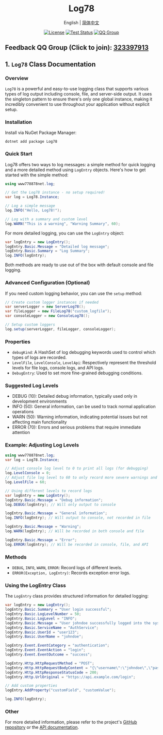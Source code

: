 <h1 align="center">Log78</h1>
<div align="center">

English | [简体中文](./README.cn.md) 

[![License](https://img.shields.io/badge/license-Apache%202-green.svg)](https://www.apache.org/licenses/LICENSE-2.0)
[![Test Status](https://github.com/www778878net/Log78/actions/workflows/BuildandTest.yml/badge.svg?branch=main)](https://github.com/www778878net/Log78/actions/workflows/BuildandTest.yml)
[![QQ Group](https://img.shields.io/badge/QQ%20Group-323397913-blue.svg?style=flat-square&color=12b7f5&logo=qq)](https://qm.qq.com/cgi-bin/qm/qr?k=it9gUUVdBEDWiTOH21NsoRHAbE9IAzAO&jump_from=webapi&authKey=KQwSXEPwpAlzAFvanFURm0Foec9G9Dak0DmThWCexhqUFbWzlGjAFC7t0jrjdKdL)
</div>

## Feedback QQ Group (Click to join): [323397913](https://qm.qq.com/cgi-bin/qm/qr?k=it9gUUVdBEDWiTOH21NsoRHAbE9IAzAO&jump_from=webapi&authKey=KQwSXEPwpAlzAFvanFURm0Foec9G9Dak0DmThWCexhqUFbWzlGjAFC7t0jrjdKdL)

## 1. `Log78` Class Documentation

### Overview

`Log78` is a powerful and easy-to-use logging class that supports various types of log output including console, file, and server-side output. It uses the singleton pattern to ensure there's only one global instance, making it incredibly convenient to use throughout your application without explicit setup.

### Installation

Install via NuGet Package Manager:

~~~
dotnet add package Log78
~~~

### Quick Start

Log78 offers two ways to log messages: a simple method for quick logging and a more detailed method using `LogEntry` objects. Here's how to get started with the simple method:

~~~csharp
using www778878net.log;

// Get the Log78 instance - no setup required!
var log = Log78.Instance;

// Log a simple message
log.INFO("Hello, Log78!");

// Log with a summary and custom level
log.WARN("This is a warning", "Warning Summary", 60);
~~~

For more detailed logging, you can use the `LogEntry` object:

~~~csharp
var logEntry = new LogEntry();
logEntry.Basic.Message = "Detailed log message";
logEntry.Basic.Summary = "Log Summary";
log.INFO(logEntry);
~~~

Both methods are ready to use out of the box with default console and file logging.

### Advanced Configuration (Optional)

If you need custom logging behavior, you can use the `setup` method:

~~~csharp
// Create custom logger instances if needed
var serverLogger = new ServerLog78();
var fileLogger = new FileLog78("custom_logfile");
var consoleLogger = new ConsoleLog78();

// Setup custom loggers
log.setup(serverLogger, fileLogger, consoleLogger);
~~~

### Properties

- `debugKind`: A HashSet of log debugging keywords used to control which types of logs are recorded.
- `LevelFile`, `LevelConsole`, `LevelApi`: Respectively represent the threshold levels for file logs, console logs, and API logs.
- `DebugEntry`: Used to set more fine-grained debugging conditions.

### Suggested Log Levels

- DEBUG (10): Detailed debug information, typically used only in development environments
- INFO (50): General information, can be used to track normal application operations
- WARN (50): Warning information, indicating potential issues but not affecting main functionality
- ERROR (70): Errors and serious problems that require immediate attention

### Example: Adjusting Log Levels

~~~csharp
using www778878net.log;
var log = Log78.Instance;

// Adjust console log level to 0 to print all logs (for debugging)
log.LevelConsole = 0;
// Adjust file log level to 60 to only record more severe warnings and errors
log.LevelFile = 60;

// Using different levels to record logs
var logEntry = new LogEntry();
logEntry.Basic.Message = "Debug information";
log.DEBUG(logEntry); // Will only output to console

logEntry.Basic.Message = "General information";
log.INFO(logEntry); // Will output to console, not recorded in file

logEntry.Basic.Message = "Warning";
log.WARN(logEntry); // Will be recorded in both console and file

logEntry.Basic.Message = "Error";
log.ERROR(logEntry); // Will be recorded in console, file, and API
~~~

### Methods

- `DEBUG`, `INFO`, `WARN`, `ERROR`: Record logs of different levels.
- `ERROR(Exception, LogEntry)`: Records exception error logs.

### Using the LogEntry Class

The `LogEntry` class provides structured information for detailed logging:

~~~csharp
var logEntry = new LogEntry();
logEntry.Basic.Summary = "User login successful";
logEntry.Basic.LogLevelNumber = 50;
logEntry.Basic.LogLevel = "INFO";
logEntry.Basic.Message = "User johndoe successfully logged into the system";
logEntry.Basic.ServiceName = "AuthService";
logEntry.Basic.UserId = "user123";
logEntry.Basic.UserName = "johndoe";

logEntry.Event.EventCategory = "authentication";
logEntry.Event.EventAction = "login";
logEntry.Event.EventOutcome = "success";

logEntry.Http.HttpRequestMethod = "POST";
logEntry.Http.HttpRequestBodyContent = "{\"username\":\"johndoe\",\"password\":\"*****\"}";
logEntry.Http.HttpResponseStatusCode = 200;
logEntry.Http.UrlOriginal = "https://api.example.com/login";

// Add custom properties
logEntry.AddProperty("customField", "customValue");

log.INFO(logEntry);
~~~

### Other

For more detailed information, please refer to the project's [GitHub repository](https://github.com/www778878net/Log78) or the [API documentation](http://www.778878.net/docs/#/Log78/).
